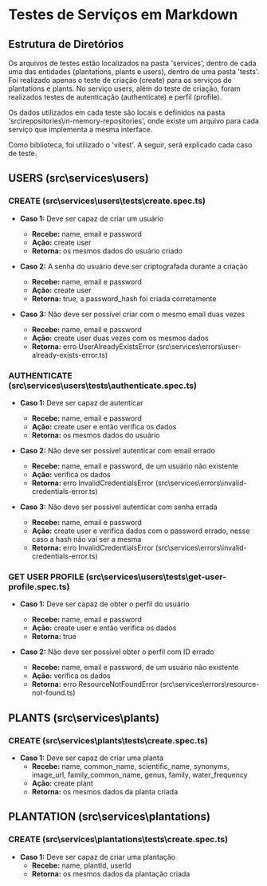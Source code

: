 # Testes de Serviços em Markdown

## Estrutura de Diretórios

Os arquivos de testes estão localizados na pasta 'services', dentro de cada uma das entidades (plantations, plants e users), dentro de uma pasta 'tests'. Foi realizado apenas o teste de criação (create) para os serviços de plantations e plants. No serviço users, além do teste de criação, foram realizados testes de autenticação (authenticate) e perfil (profile).

Os dados utilizados em cada teste são locais e definidos na pasta 'src\repositories\in-memory-repositories', onde existe um arquivo para cada serviço que implementa a mesma interface.

Como biblioteca, foi utilizado o 'vitest'. A seguir, será explicado cada caso de teste.

## USERS (src\services\users)

### CREATE (src\services\users\tests\create.spec.ts)

- **Caso 1:** Deve ser capaz de criar um usuário

  - **Recebe:** name, email e password
  - **Ação:** create user
  - **Retorna:** os mesmos dados do usuário criado

- **Caso 2:** A senha do usuário deve ser criptografada durante a criação

  - **Recebe:** name, email e password
  - **Ação:** create user
  - **Retorna:** true, a password_hash foi criada corretamente

- **Caso 3:** Não deve ser possível criar com o mesmo email duas vezes
  - **Recebe:** name, email e password
  - **Ação:** create user duas vezes com os mesmos dados
  - **Retorna:** erro UserAlreadyExistsError (src\services\errors\user-already-exists-error.ts)

### AUTHENTICATE (src\services\users\tests\authenticate.spec.ts)

- **Caso 1:** Deve ser capaz de autenticar

  - **Recebe:** name, email e password
  - **Ação:** create user e então verifica os dados
  - **Retorna:** os mesmos dados do usuário

- **Caso 2:** Não deve ser possível autenticar com email errado

  - **Recebe:** name, email e password, de um usuário não existente
  - **Ação:** verifica os dados
  - **Retorna:** erro InvalidCredentialsError (src\services\errors\invalid-credentials-error.ts)

- **Caso 3:** Não deve ser possível autenticar com senha errada
  - **Recebe:** name, email e password
  - **Ação:** create user e verifica dados com o password errado, nesse caso a hash não vai ser a mesma
  - **Retorna:** erro InvalidCredentialsError (src\services\errors\invalid-credentials-error.ts)

### GET USER PROFILE (src\services\users\tests\get-user-profile.spec.ts)

- **Caso 1:** Deve ser capaz de obter o perfil do usuário

  - **Recebe:** name, email e password
  - **Ação:** create user e então verifica os dados
  - **Retorna:** true

- **Caso 2:** Não deve ser possível obter o perfil com ID errado
  - **Recebe:** name, email e password, de um usuário não existente
  - **Ação:** verifica os dados
  - **Retorna:** erro ResourceNotFoundError (src\services\errors\resource-not-found.ts)

## PLANTS (src\services\plants)

### CREATE (src\services\plants\tests\create.spec.ts)

- **Caso 1:** Deve ser capaz de criar uma planta
  - **Recebe:** name, common_name, scientific_name, synonyms, image_url, family_common_name, genus, family, water_frequency
  - **Ação:** create plant
  - **Retorna:** os mesmos dados da planta criada

## PLANTATION (src\services\plantations)

### CREATE (src\services\plantations\tests\create.spec.ts)

- **Caso 1:** Deve ser capaz de criar uma plantação
  - **Recebe:** name, plantId, userId
  - **Retorna:** os mesmos dados da plantação criada
